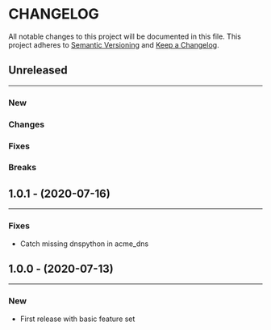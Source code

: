 # CHANGELOG

All notable changes to this project will be documented in this file.
This project adheres to [Semantic Versioning](http://semver.org/) and [Keep a Changelog](http://keepachangelog.com/).



## Unreleased
---

### New

### Changes

### Fixes

### Breaks


## 1.0.1 - (2020-07-16)
---

### Fixes
* Catch missing dnspython in acme_dns


## 1.0.0 - (2020-07-13)
---

### New
* First release with basic feature set


